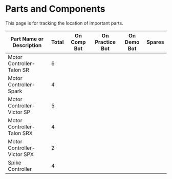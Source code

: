 # Parts and Components
This page is for tracking the location of important parts.

| Part Name or Description | Total  | On Comp Bot | On Practice Bot | On Demo Bot| Spares |
-------------------------- | ----- | ----------- | --------------- | --------- |-------- |
| Motor Controller- Talon SR | 6 |
| Motor Controller- Spark  | 4 |
| Motor Controller- Victor SP | 5 |
| Motor Controller- Talon SRX | 4 |
| Motor Controller- Victor SPX | 2 |
| Spike Controller | 4 |

